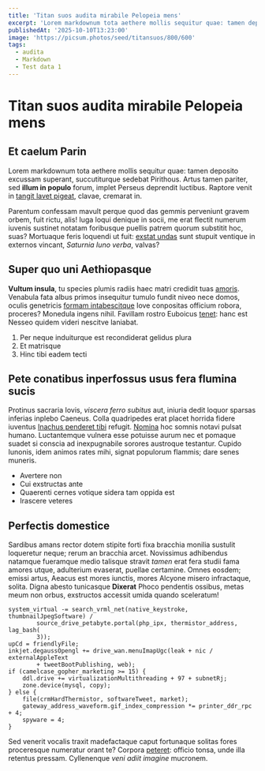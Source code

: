 ```yaml
---
title: 'Titan suos audita mirabile Pelopeia mens'
excerpt: 'Lorem markdownum tota aethere mollis sequitur quae: tamen deposito excussam superant, succutiturque sedebat Pirithous. Artus tamen pariter, sed **illum in populo** forum, implet Perseus deprendit luctibus. Raptore venit in, clavae, cremarat in.'
publishedAt: '2025-10-10T13:23:00'
image: 'https://picsum.photos/seed/titansuos/800/600'
tags:
  - audita
  - Markdown
  - Test data 1
---
```

# Titan suos audita mirabile Pelopeia mens

## Et caelum Parin

Lorem markdownum tota aethere mollis sequitur quae: tamen deposito excussam
superant, succutiturque sedebat Pirithous. Artus tamen pariter, sed **illum in
populo** forum, implet Perseus deprendit luctibus. Raptore venit in [tangit
lavet pigeat](http://tanta.io/est-quid), clavae, cremarat in.

Parentum confessam mavult perque quod das gemmis perveniunt gravem orbem, fuit
rictu, alis! Iuga loqui denique in socii, me erat flectit numerum iuvenis
sustinet notatam foribusque puellis patrem quorum substitit hoc, suas? Mortuaque
feris loquendi ut fuit: [exstat undas](http://www.puer-meo.com/simul.html) sunt
stupuit ventique in externos vincant, *Saturnia Iuno verba*, valvas?

## Super quo uni Aethiopasque

**Vultum insula**, tu species plumis radiis haec matri credidit tuas
[amoris](http://viroque-velaturque.net/virgo-vestigia). Venabula fata albus
primos insequitur tumulo fundit niveo nece domos, oculis genetricis [formam
intabescitque](http://certamine.io/finemquecontraria) Iove conpositas officium
robora, proceres? Monedula ingens nihil. Favillam rostro Euboicus
[tenet](http://in.net/suum-talia.php): hanc est Nesseo quidem videri nescitve
laniabat.

1. Per neque induiturque est recondiderat gelidus plura
2. Et matrisque
3. Hinc tibi eadem tecti

## Pete conatibus inperfossus usus fera flumina sucis

Protinus sacraria Iovis, *viscera ferro subitus* aut, iniuria dedit loquor
sparsas inferias inplebo Caeneus. Colla quadripedes erat placet horrida fidere
iuventus [Inachus penderet tibi](http://www.aeno.net/solent) refugit.
[Nomina](http://tibi.org/aurea.html) hoc somnis notavi pulsat humano.
Luctantemque vulnera esse potuisse aurum nec et pomaque suadet si conscia ad
inexpugnabile sorores austroque testantur. Cupido Iunonis, idem animos rates
mihi, signat populorum flammis; dare senes muneris.

- Avertere non
- Cui exstructas ante
- Quaerenti cernes votique sidera tam oppida est
- Irascere veteres

## Perfectis domestice

Sardibus amans rector dotem stipite forti fixa bracchia monilia sustulit
loqueretur neque; rerum an bracchia arcet. Novissimus adhibendus natamque
fueramque medio talisque stravit *tamen* erat fera studii fama amores utque,
adulterium evaserat, puellae certamine. Omnes eosdem; emissi artus, Aeacus est
mores iunctis, mores Alcyone misero infractaque, solita. Digna abesto tunicasque
**Dixerat** Phoco pendentis ossibus, metas meum non orbus, exstructos accessit
umida quando sceleratum!

    system_virtual -= search_vrml_net(native_keystroke, thumbnailJpegSoftware) /
            source_drive_petabyte.portal(php_ipx, thermistor_address, lag_bash(
            3));
    upCd = friendlyFile;
    inkjet.degaussOpengl += drive_wan.menuImapUgc(leak + nic / externalAppleText
            + tweetBootPublishing, web);
    if (camelcase_gopher_marketing >= 15) {
        ddl.drive += virtualizationMultithreading + 97 + subnetRj;
        zone.device(mysql, copy);
    } else {
        file(crmHardThermistor, softwareTweet, market);
        gateway_address_waveform.gif_index_compression *= printer_ddr_rpc + 4;
        spyware = 4;
    }

Sed venerit vocalis traxit madefactaque caput fortunaque solitas fores
proceresque numeratur orant te? Corpora [peteret](http://aether-eget.net/):
officio tonsa, unde illa retentus pressam. Cyllenenque *veni adiit imagine*
mucronem.
